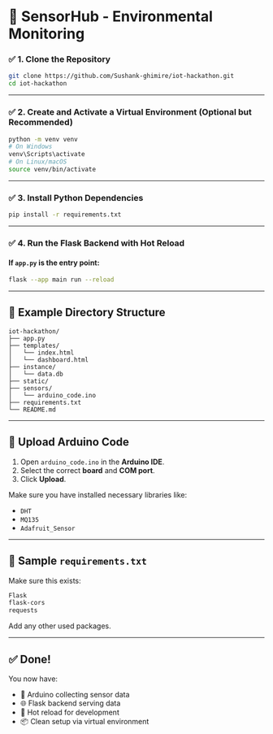 # 🚀 SensorHub - Environmental Monitoring

### ✅ 1. **Clone the Repository**

```bash
git clone https://github.com/Sushank-ghimire/iot-hackathon.git
cd iot-hackathon
```

---

### ✅ 2. **Create and Activate a Virtual Environment (Optional but Recommended)**

```bash
python -m venv venv
# On Windows
venv\Scripts\activate
# On Linux/macOS
source venv/bin/activate
```

---

### ✅ 3. **Install Python Dependencies**

```bash
pip install -r requirements.txt
```

---

### ✅ 4. **Run the Flask Backend with Hot Reload**

#### If `app.py` is the entry point:

```bash
flask --app main run --reload
```

---

## 🧪 Example Directory Structure

```
iot-hackathon/
├── app.py
├── templates/
│   └── index.html
│   └── dashboard.html
├── instance/
│   └── data.db
├── static/
├── sensors/
│   └── arduino_code.ino
├── requirements.txt
└── README.md
```

---

## 📲 Upload Arduino Code

1. Open `arduino_code.ino` in the **Arduino IDE**.
2. Select the correct **board** and **COM port**.
3. Click **Upload**.

Make sure you have installed necessary libraries like:

- `DHT`
- `MQ135`
- `Adafruit_Sensor`

---

## 🧾 Sample `requirements.txt`

Make sure this exists:

```txt
Flask
flask-cors
requests
```

Add any other used packages.

---

## ✅ Done!

You now have:

- 🧠 Arduino collecting sensor data
- 🌐 Flask backend serving data
- 🔄 Hot reload for development
- 📦 Clean setup via virtual environment
